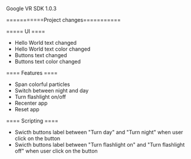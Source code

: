 Google VR SDK 1.0.3

===========Project changes===========

===== UI ====
* Hello World text changed
* Hello World text color changed
* Buttons text changed
* Buttons text color changed

==== Features ====
* Span colorful particles
* Switch between night and day
* Turn flashlight on/off
* Recenter app
* Reset app

==== Scripting ====
* Swicth buttons label between "Turn day" and "Turn night" when user click on the button
* Swicth buttons label between "Turn flashlight on" and "Turn flashlight off" when user click on the button

